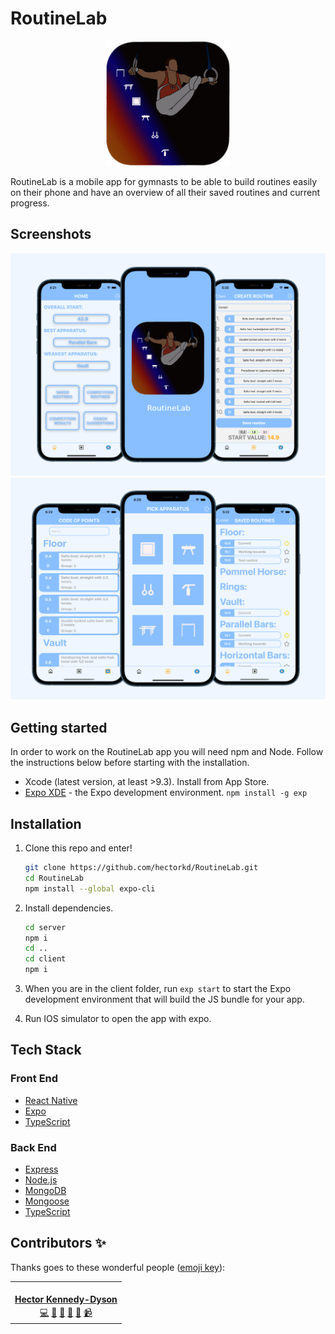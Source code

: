 # RoutineLab

<p align="center">
  <img src="images/RoutineLab-Logo.png" height="200"/>
</p>

RoutineLab is a mobile app for gymnasts to be able to build routines easily on their phone and have an overview of all their saved routines and current progress.

## Screenshots

<p align="center">
  <img src="images/screenshot-readme-1-a.png" />
  <img src="images/screenshot-readme-1-b.png" />
</p>

## Getting started

In order to work on the RoutineLab app you will need npm and Node. Follow the instructions below before starting with the installation.

- Xcode (latest version, at least >9.3). Install from App Store.
- [Expo XDE](https://www.expo.io) - the Expo development environment.
  `npm install -g exp`

## Installation

1. Clone this repo and enter!

   ```bash
   git clone https://github.com/hectorkd/RoutineLab.git
   cd RoutineLab
   npm install --global expo-cli
   ```

2. Install dependencies.

   ```bash
   cd server
   npm i
   cd ..
   cd client
   npm i
   ```

3. When you are in the client folder, run `exp start` to start the Expo development environment that will build the JS bundle for your app.

4. Run IOS simulator to open the app with expo.

## Tech Stack

### Front End

- [React Native](https://facebook.github.io/react-native/)
- [Expo](https://www.expo.io)
- [TypeScript](https://www.typescriptlang.org/)

### Back End

- [Express](https://expressjs.com/)
- [Node.js](https://nodejs.org/en/)
- [MongoDB](https://www.mongodb.com/)
- [Mongoose](https://mongoosejs.com/)
- [TypeScript](https://www.typescriptlang.org/)

## Contributors ✨

Thanks goes to these wonderful people ([emoji key](https://allcontributors.org/docs/en/emoji-key)):

<table>
  <tr>
     <td align="center" ><a href="https://github.com/hectorkd"><img src="https://user-images.githubusercontent.com/62357077/113482749-f9fcd100-9497-11eb-8a54-b767e5a7b614.JPG" width="120px;" alt=""/><br /><sub><b><a href="https://www.linkedin.com/in/hector-kennedy-dyson/" title="linkedin">Hector Kennedy-Dyson</a></b></sub></a><br /><a href="https://github.com/hectorkd/RoutineLab/commits?author=hectorkd" title="Code">💻</a> <a href="#ideas-hector" title="Ideas & Planning">🤔</a> <a href="#review-hector" title="Reviewed Pull Requests">👀</a> <a href="#design-hector" title="Design">🎨</a> <a href="#maintain-hector" title="Maintenance">🚧</a> <a href="https://www.youtube.com/watch?v=RKsBLbWr3cg" title="Videos">📹</a></td>
  <tr>
        <table>
